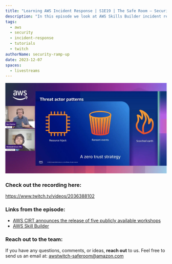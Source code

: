 ```yaml
---
title: "Learning AWS Incident Response | S1E19 | The Safe Room – Security Ramp Up"
description: "In this episode we look at AWS Skills Builder incident response learning packages and the publicly available CIRT workshops. To see how they can be used to help you learn incident response in the cloud."
tags:
  - aws
  - security
  - incident-response
  - tutorials
  - twitch
authorName: security-ramp-up
date: 2023-12-07
spaces:
  - livestreams
---
```


![Screenshot from the stream](images/episode-19.webp)

### Check out the recording here:

https://www.twitch.tv/videos/2036388102

### Links from the episode:

- [AWS CIRT announces the release of five publicly available workshops](https://aws.amazon.com/blogs/security/aws-cirt-announces-the-release-of-five-publicly-available-workshops/)
- [AWS Skill Builder](https://skillbuilder.aws/)

### Reach out to the team:

If you have any questions, comments, or ideas, **reach out** to us. Feel free to send us an email at: [awstwitch-saferoom@amazon.com](mailto:awstwitch-saferoom@amazon.com)

